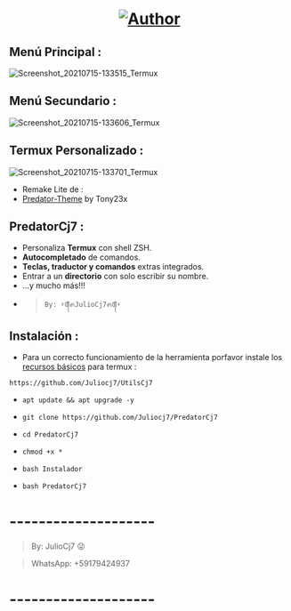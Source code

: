 <h1 align="center"><a href="https://github.com/Juliocj7"><img title="Author" src="https://img.shields.io/badge/Author-⍣᭕ᬁ᭖JulioCj7᭖᭕ᬁ⍣-svg?style=for-the-badge&logo=github"></a></h1>

## Menú Principal :
![Screenshot_20210715-133515_Termux](https://user-images.githubusercontent.com/81049859/125833197-8bf1cc2f-f94c-4e43-851e-5383f3d8b0fa.png)

## Menú Secundario : 
![Screenshot_20210715-133606_Termux](https://user-images.githubusercontent.com/81049859/125833223-a7ae111f-b8ed-4d25-ade1-bf4f72a61e74.png)

## Termux Personalizado :
![Screenshot_20210715-133701_Termux](https://user-images.githubusercontent.com/81049859/125833240-77857864-c904-4525-b4ff-30eb118d7b04.png)

- Remake Lite de :
- [Predator-Theme](https://github.com/tony23x/Predator-Theme) by Tony23x

## PredatorCj7 :
* Personaliza **Termux** con shell ZSH.
* **Autocompletado** de comandos.
* **Teclas, traductor y comandos** extras integrados.
* Entrar a un **directorio** con solo escribir su nombre.
* ...y mucho más!!!
- > ` By: ⍣᭕ᬁ᭖JulioCj7᭖᭕ᬁ⍣ `

## Instalación :

* Para un correcto funcionamiento de la herramienta porfavor instale los [recursos básicos](https://github.com/Juliocj7/UtilsCj7) para termux :

~~~
https://github.com/Juliocj7/UtilsCj7
~~~

* ` apt update && apt upgrade -y `

* ` git clone https://github.com/Juliocj7/PredatorCj7 `

* ` cd PredatorCj7 `

* ` chmod +x * `

* ` bash Instalador `

* ` bash PredatorCj7 `

# --------------------

> By: JulioCj7 :stuck_out_tongue_winking_eye:

> WhatsApp: +59179424937

# --------------------
